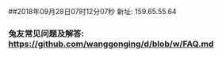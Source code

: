 ##2018年09月28日07时12分07秒 新址: 159.65.55.64
### 兔友常见问题及解答: https://github.com/wanggonging/d/blob/w/FAQ.md
